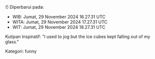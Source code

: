⏰ Diperbarui pada:
- WIB: Jumat, 29 November 2024 16.27.31 UTC
- WITA: Jumat, 29 November 2024 17.27.31 UTC
- WIT: Jumat, 29 November 2024 18.27.31 UTC

Kutipan Inspiratif:
"I used to jog but the ice cubes kept falling out of my glass."


Kategori: funny

